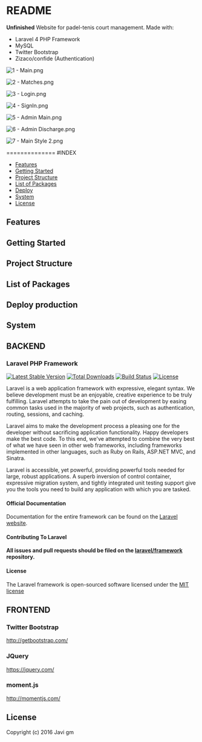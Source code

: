 README
==============

**Unfinished** Website for padel-tenis court management. Made with:

- Laravel 4 PHP Framework
- MySQL
- Twitter Bootstrap
- Zizaco/confide (Authentication)


![1 - Main.png](https://bitbucket.org/repo/7XB5kA/images/2920368053-1%20-%20Main.png)

![2 - Matches.png](https://bitbucket.org/repo/7XB5kA/images/2181625045-2%20-%20Matches.png)

![3 - Login.png](https://bitbucket.org/repo/7XB5kA/images/1456495182-3%20-%20Login.png)

![4 - SignIn.png](https://bitbucket.org/repo/7XB5kA/images/2333554117-4%20-%20SignIn.png)

![5 - Admin Main.png](https://bitbucket.org/repo/7XB5kA/images/1878149558-5%20-%20Admin%20Main.png)

![6 - Admin Discharge.png](https://bitbucket.org/repo/7XB5kA/images/4024978774-6%20-%20Admin%20Discharge.png)

![7 - Main Style 2.png](https://bitbucket.org/repo/7XB5kA/images/3218972117-7%20-%20Main%20Style%202.png)

==============
#INDEX

- [Features](#features)
- [Getting Started](#getting-started)
- [Project Structure](#project-structure)
- [List of Packages](#list-of-packages)
- [Deploy](#deploy-production)
- [System](#system)
- [License](#license)

Features
--------


Getting Started
---------------

Project Structure
-----------------

List of Packages
----------------

Deploy production
--------

System
--------------
## BACKEND
### Laravel PHP Framework

[![Latest Stable Version](https://poser.pugx.org/laravel/framework/version.png)](https://packagist.org/packages/laravel/framework) [![Total Downloads](https://poser.pugx.org/laravel/framework/d/total.png)](https://packagist.org/packages/laravel/framework) [![Build Status](https://travis-ci.org/laravel/framework.png)](https://travis-ci.org/laravel/framework) [![License](https://poser.pugx.org/laravel/framework/license.png)](https://packagist.org/packages/laravel/framework)

Laravel is a web application framework with expressive, elegant syntax. We believe development must be an enjoyable, creative experience to be truly fulfilling. Laravel attempts to take the pain out of development by easing common tasks used in the majority of web projects, such as authentication, routing, sessions, and caching.

Laravel aims to make the development process a pleasing one for the developer without sacrificing application functionality. Happy developers make the best code. To this end, we've attempted to combine the very best of what we have seen in other web frameworks, including frameworks implemented in other languages, such as Ruby on Rails, ASP.NET MVC, and Sinatra.

Laravel is accessible, yet powerful, providing powerful tools needed for large, robust applications. A superb inversion of control container, expressive migration system, and tightly integrated unit testing support give you the tools you need to build any application with which you are tasked.

#### Official Documentation

Documentation for the entire framework can be found on the [Laravel website](http://laravel.com/docs).

#### Contributing To Laravel

**All issues and pull requests should be filed on the [laravel/framework](http://github.com/laravel/framework) repository.**

#### License

The Laravel framework is open-sourced software licensed under the [MIT license](http://opensource.org/licenses/MIT)

## FRONTEND
### Twitter Bootstrap
http://getbootstrap.com/

### JQuery
https://jquery.com/

### moment.js
http://momentjs.com/  

License
-------

Copyright (c) 2016 Javi gm